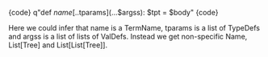 {code}
q"def $name[..$tparams](...$argss): $tpt = $body"
{code}

Here we could infer that name is a TermName, tparams is a list of TypeDefs and argss is a list of lists of ValDefs. Instead we get non-specific Name, List[Tree] and List[List[Tree]].
